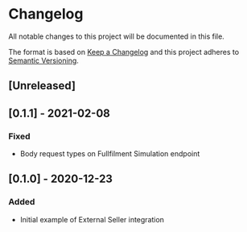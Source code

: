 # Changelog

All notable changes to this project will be documented in this file.

The format is based on [Keep a Changelog](http://keepachangelog.com/en/1.0.0/)
and this project adheres to [Semantic Versioning](http://semver.org/spec/v2.0.0.html).

## [Unreleased]

## [0.1.1] - 2021-02-08
### Fixed
- Body request types on Fullfilment Simulation endpoint

## [0.1.0] - 2020-12-23

### Added

- Initial example of External Seller integration
